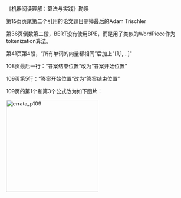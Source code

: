 《机器阅读理解：算法与实践》勘误

第15页页尾第二个引用的论文题目删掉最后的Adam Trischler

第36页倒数第二段，BERT没有使用BPE，而是用了类似的WordPiece作为tokenization算法。

第41页第4段，“所有单词的向量都相同”后加上"[1,1,...]"

108页最后一行：“答案结束位置”改为“答案开始位置”

109页第5行：“答案开始位置”改为“答案结束位置”

109页的第1个和第3个公式改为如下图片：

<p align="left">
  <img src="https://cs.stanford.edu/~cgzhu/pic/mrc_errata_p109.png" width="250" alt="errata_p109">
</p>
